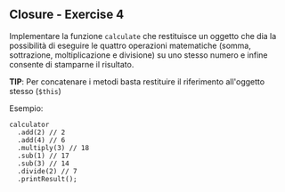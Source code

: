 ## Closure - Exercise 4

Implementare la funzione `calculate` che restituisce un oggetto che dia la possibilità di eseguire le quattro operazioni matematiche (somma, sottrazione, moltiplicazione e divisione) su uno stesso numero e infine consente di stamparne il risultato.

**TIP**: Per concatenare i metodi basta restituire il riferimento all'oggetto stesso (`$this`)

Esempio:
```
calculator
  .add(2) // 2
  .add(4) // 6
  .multiply(3) // 18
  .sub(1) // 17
  .sub(3) // 14
  .divide(2) // 7
  .printResult();
```